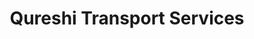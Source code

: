---
title: "Qureshi Transport Services"
url: /karachi/qureshi-transport-services/
shop: travel agency
---